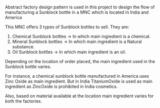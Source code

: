 Abstract factory design pattern is used in this project to design the flow of manufacturing a 
Sunblock bottle in a MNC which is located in India and America

This MNC offers 3 types of Sunblock bottles to sell. They are:
1) Chemical Sunblock bottles -> In which main ingredient is a chemical.
2) Mineral Sunblock bottles -> In which main ingredient is a Natural substance.
3) Oil Sunblock bottles -> In which main ingredient is an oil.

Depending on the location of order placed, the main ingredient used in the Sunblock bottle varies.

For instance, a chemical sunblock bottle manufactured in America uses Zinc Oxide as main ingredient.
But in India TitaniumOxide is used as main ingredient as ZincOxide is prohibited in India cosmetics.

Also, based on material available at the location main ingredient varies for both the factories.
  